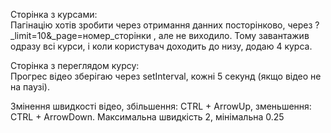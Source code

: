 Cторінка з курсами:                                       
Пагінацію хотів зробити через отримання данних посторінково, через ?_limit=10&_page=номер_сторінки , але не виходило. Тому завантажив одразу всі курси, і коли користувач доходить до низу, додаю 4 курса.


Cторінка з переглядом курсу:                            
Прогрес відео зберігаю через setInterval, кожні 5 секунд (якщо відео не на паузі).

Змінення швидкості відео, збільшення: CTRL + ArrowUp, зменьшення: CTRL + ArrowDown. Максимальна швидкість 2, мінімальна 0.25
